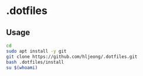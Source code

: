 # .dotfiles

## Usage

```sh
cd
sudo apt install -y git
git clone https://github.com/hljeong/.dotfiles.git
bash .dotfiles/install
su $(whoami)
```
